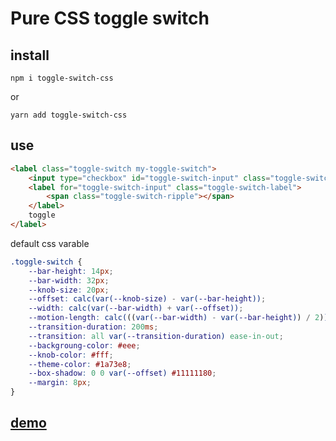 # Pure CSS toggle switch

## install

```
npm i toggle-switch-css
```

or

```
yarn add toggle-switch-css
```

## use

```html
<label class="toggle-switch my-toggle-switch">
    <input type="checkbox" id="toggle-switch-input" class="toggle-switch-input" />
    <label for="toggle-switch-input" class="toggle-switch-label">
        <span class="toggle-switch-ripple"></span>
    </label>
    toggle
</label>
```

default css varable

```css
.toggle-switch {
    --bar-height: 14px;
    --bar-width: 32px;
    --knob-size: 20px;
    --offset: calc(var(--knob-size) - var(--bar-height));
    --width: calc(var(--bar-width) + var(--offset));
    --motion-length: calc(((var(--bar-width) - var(--bar-height)) / 2));
    --transition-duration: 200ms;
    --transition: all var(--transition-duration) ease-in-out;
    --backgroung-color: #eee;
    --knob-color: #fff;
    --theme-color: #1a73e8;
    --box-shadow: 0 0 var(--offset) #11111180;
    --margin: 8px;
}
```

## [demo](http://magic-akari.github.io/toggle-switch)
